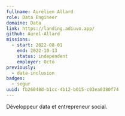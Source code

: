 ```yaml
---
fullname: Aurélien Allard
role: Data Engineer
domaine: Data
link: https://landing.adiuvo.app/
github: Aurel-Allard
missions:
  - start: 2022-08-01
    end: 2022-10-13
    status: independent
    employer: Octo
previously:
  - data-inclusion
badges:
  - segur
uuid: fb26048d-b1cc-4b12-b015-c03ea0380f74
---
```

Développeur data et entrepreneur social.
